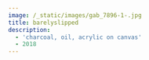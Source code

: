 ```yaml
---
image: /_static/images/gab_7896-1-.jpg
title: barelyslipped
description:
  - 'charcoal, oil, acrylic on canvas'
  - 2018
---
```


